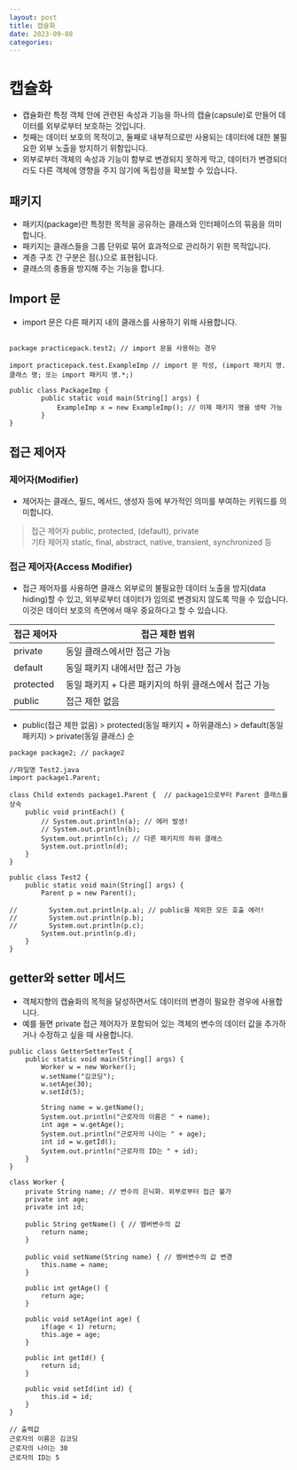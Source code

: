 ```yaml
---
layout: post
title: 캡슐화
date: 2023-09-08
categories:
---
```


# 캡슐화

* 캡슐화란 특정 객체 안에 관련된 속성과 기능을 하나의 캡슐(capsule)로 만들어 데이터를 외부로부터 보호하는 것입니다.
* 첫째는 데이터 보호의 목적이고, 둘째로 내부적으로만 사용되는 데이터에 대한 불필요한 외부 노출을 방지하기 위함입니다.
* 외부로부터 객체의 속성과 기능이 함부로 변경되지 못하게 막고, 데이터가 변경되더라도 다른 객체에 영향을 주지 않기에 독립성을 확보할 수 있습니다.

## 패키지
* 패키지(package)란 특정한 목적을 공유하는 클래스와 인터페이스의 묶음을 의미합니다.
* 패키지는 클래스들을 그룹 단위로 묶어 효과적으로 관리하기 위한 목적입니다.
* 계층 구조 간 구분은 점(.)으로 표현됩니다.
* 클래스의 충돌을 방지해 주는 기능을 합니다. 

## Import 문
* import 문은 다른 패키지 내의 클래스를 사용하기 위해 사용합니다.

```

package practicepack.test2; // import 문을 사용하는 경우

import practicepack.test.ExampleImp // import 문 작성, (import 패키지 명.클래스 명; 또는 import 패키지 명.*;)

public class PackageImp {
		public static void main(String[] args) {
			ExampleImp x = new ExampleImp(); // 이제 패키지 명을 생략 가능
		}
}
```

## 접근 제어자

### 제어자(Modifier)

* 제어자는 클래스, 필드, 메서드, 생성자 등에 부가적인 의미를 부여하는 키워드를 의미합니다.
> 접근 제어자	public, protected, (default), private <br>
> 기타 제어자	static, final, abstract, native, transient, synchronized 등

### 접근 제어자(Access Modifier)
* 접근 제어자를 사용하면 클래스 외부로의 불필요한 데이터 노출을 방지(data hiding)할 수 있고, 외부로부터 데이터가 임의로 변경되지 않도록 막을 수 있습니다. 이것은 데이터 보호의 측면에서 매우 중요하다고 할 수 있습니다.

|접근 제어자 |	접근 제한 범위 |
|---|---|
|private	|동일 클래스에서만 접근 가능|
|default	|동일 패키지 내에서만 접근 가능|
|protected	|동일 패키지 + 다른 패키지의 하위 클래스에서 접근 가능|
|public	|접근 제한 없음|

* public(접근 제한 없음) > protected(동일 패키지 + 하위클래스) > default(동일 패키지) > private(동일 클래스) 순

```
package package2; // package2 

//파일명 Test2.java
import package1.Parent;

class Child extends package1.Parent {  // package1으로부터 Parent 클래스를 상속
    public void printEach() {
        // System.out.println(a); // 에러 발생!
        // System.out.println(b);
        System.out.println(c); // 다른 패키지의 하위 클래스
        System.out.println(d);
    }
}

public class Test2 {
    public static void main(String[] args) {
        Parent p = new Parent();

//        System.out.println(p.a); // public을 제외한 모든 호출 에러!
//        System.out.println(p.b);
//        System.out.println(p.c);
        System.out.println(p.d);
    }
}
```


## getter와 setter 메서드

* 객체지향의 캡슐화의 목적을 달성하면서도 데이터의 변경이 필요한 경우에 사용합니다.
* 예를 들면 private 접근 제어자가 포함되어 있는 객체의 변수의 데이터 값을 추가하거나 수정하고 싶을 때 사용합니다.

```
public class GetterSetterTest {
    public static void main(String[] args) {
        Worker w = new Worker();
        w.setName("김코딩");
        w.setAge(30);
        w.setId(5);

        String name = w.getName();
        System.out.println("근로자의 이름은 " + name);
        int age = w.getAge();
        System.out.println("근로자의 나이는 " + age);
        int id = w.getId();
        System.out.println("근로자의 ID는 " + id);
    }
}

class Worker {
    private String name; // 변수의 은닉화. 외부로부터 접근 불가
    private int age;
    private int id;

    public String getName() { // 멤버변수의 값 
        return name;
    }

    public void setName(String name) { // 멤버변수의 값 변경
        this.name = name;
    }

    public int getAge() {
        return age;
    }

    public void setAge(int age) {
        if(age < 1) return;
        this.age = age;
    }

    public int getId() {
        return id;
    }

    public void setId(int id) {
        this.id = id;
    }
}

// 출력값
근로자의 이름은 김코딩
근로자의 나이는 30
근로자의 ID는 5
```


